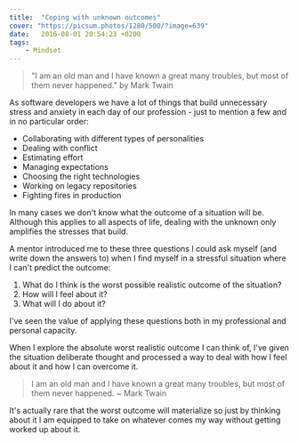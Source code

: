 ```yaml
---
title:  "Coping with unknown outcomes"
cover: "https://picsum.photos/1280/500/?image=639"
date:   2016-08-01 20:54:23 +0200
tags: 
    - Mindset 
---
```


> "I am an old man and I have known a great many troubles, but most of them
  never happened." by Mark Twain

As software developers we have a lot of things that build unnecessary stress
and anxiety in each day of our profession - just to mention a few and in no
particular order:

* Collaborating with different types of personalities
* Dealing with conflict
* Estimating effort
* Managing expectations
* Choosing the right technologies
* Working on legacy repositories
* Fighting fires in production

In many cases we don't know what the outcome of a situation will be. Although
this applies to all aspects of life, dealing with the unknown only amplifies
the stresses that build.

A mentor introduced me to these three questions I could ask myself (and write
down the answers to) when I find myself in a stressful situation
where I can't predict the outcome:

1. What do I think is the worst possible realistic outcome of the situation?
2. How will I feel about it?
3. What will I do about it?

I've seen the value of applying these questions both in my professional and
personal capacity.

When I explore the absolute worst realistic outcome I can think of, I've
given the situation deliberate thought and processed a way to deal with how I
feel about it and how I can overcome it.

> I am an old man and I have known a great many troubles, but most of them
  never happened. ~ Mark Twain

It's actually rare that the worst outcome will materialize so just by thinking
about it I am equipped to take on whatever comes my way without getting worked
up about it.
